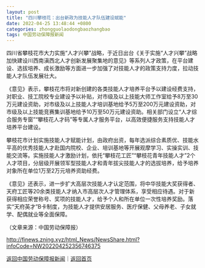 ```yaml
---
layout: post
title: "四川攀枝花：出台新政为技能人才队伍建设赋能"
date: 2022-04-25 13:48:44 +0800
categories: zhongguolaodongbaozhangbao
tags: 中国劳动保障报新闻
---
```

<p>四川省攀枝花市大力实施“人才兴攀”战略，于近日出台《关于实施“人才兴攀”战略加快建设川西南滇西北人才创新发展聚集地的意见》等系列人才政策，在平台建设、选拔培养、成长激励等方面进一步加强了对技能人才的政策支持力度，拉动技能人才队伍发展壮大。</p>
 <p>《意见》表示，攀枝花市将对新创建的各类技能人才培养平台予以建设经费支持，对职业、技工院校专业建设予以补贴，对市级及以上技能大师工作室给予8万至30万元建设资助，对市级及以上技能人才培训基地给予5万至200万元建设资助，对市级及以上技能竞赛集训基地给予10万至50万元建设资助。相关部门设立“人才综合服务专窗”“攀枝花人才码”等专属人才服务平台，以高效便捷服务支持技能人才培养平台建设。</p>
 <p>攀枝花市计划实施技能人才赋能计划，由政府出资，每年选派综合素质优、技能水平高的优秀技能人才赴国内院校、企业、培训基地等开展观摩学习、实操实训、技能交流等。实施技能人才激励计划，依托“攀枝花工匠”“攀枝花青年技能人才”2个人才项目，分层级开展领军型技能人才和青年拔尖技能人才的选拔培养，给予培养对象所在单位1万至2万元培养资助经费。</p>
 <p>《意见》还表示，进一步扩大高层次技能人才认定范围，将中华技能大奖获得者、天府工匠等20余类技能人才纳入市高层次人才管理体系，享受相应待遇。对于新获得相应荣誉称号、奖项的技能人才，给予个人和所在单位一次性培养奖励。落实“天府英才”B卡制度，为技能人才提供安居服务、医疗保健、父母养老、子女就学、配偶就业等全面保障。</p><p class="em_media">（文章来源：中国劳动保障报）</p>

<http://finews.zning.xyz/html_News/NewsShare.html?infoCode=NW202204252356746375>

[返回中国劳动保障报新闻](//finews.withounder.com/category/zhongguolaodongbaozhangbao.html)｜[返回首页](//finews.withounder.com/)